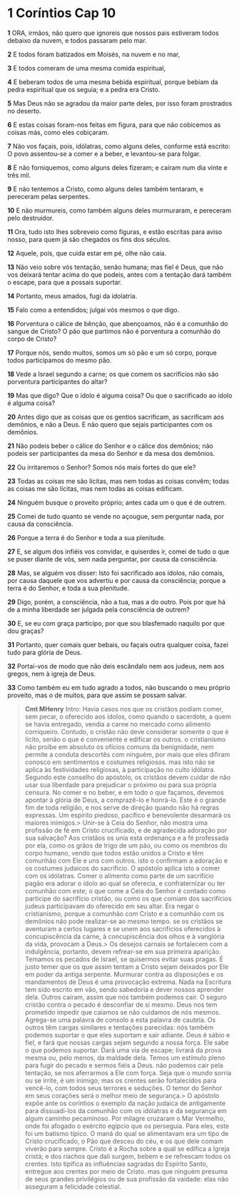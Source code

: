 # 1 Coríntios Cap 10

**1** 	ORA, irmãos, não quero que ignoreis que nossos pais estiveram todos debaixo da nuvem, e todos passaram pelo mar.

**2** 	E todos foram batizados em Moisés, na nuvem e no mar,

**3** 	E todos comeram de uma mesma comida espiritual,

**4** 	E beberam todos de uma mesma bebida espiritual, porque bebiam da pedra espiritual que os seguia; e a pedra era Cristo.

**5** 	Mas Deus não se agradou da maior parte deles, por isso foram prostrados no deserto.

**6** 	E estas coisas foram-nos feitas em figura, para que não cobicemos as coisas más, como eles cobiçaram.

**7** 	Não vos façais, pois, idólatras, como alguns deles, conforme está escrito: O povo assentou-se a comer e a beber, e levantou-se para folgar.

**8** 	E não forniquemos, como alguns deles fizeram; e caíram num dia vinte e três mil.

**9** 	E não tentemos a Cristo, como alguns deles também tentaram, e pereceram pelas serpentes.

**10** 	E não murmureis, como também alguns deles murmuraram, e pereceram pelo destruidor.

**11** 	Ora, tudo isto lhes sobreveio como figuras, e estão escritas para aviso nosso, para quem já são chegados os fins dos séculos.

**12** 	Aquele, pois, que cuida estar em pé, olhe não caia.

**13** 	Não veio sobre vós tentação, senão humana; mas fiel é Deus, que não vos deixará tentar acima do que podeis, antes com a tentação dará também o escape, para que a possais suportar.

**14** 	Portanto, meus amados, fugi da idolatria.

**15** 	Falo como a entendidos; julgai vós mesmos o que digo.

**16** 	Porventura o cálice de bênção, que abençoamos, não é a comunhão do sangue de Cristo? O pão que partimos não é porventura a comunhão do corpo de Cristo?

**17** 	Porque nós, sendo muitos, somos um só pão e um só corpo, porque todos participamos do mesmo pão.

**18** 	Vede a Israel segundo a carne; os que comem os sacrifícios não são porventura participantes do altar?

**19** 	Mas que digo? Que o ídolo é alguma coisa? Ou que o sacrificado ao ídolo é alguma coisa?

**20** 	Antes digo que as coisas que os gentios sacrificam, as sacrificam aos demônios, e não a Deus. E não quero que sejais participantes com os demônios.

**21** 	Não podeis beber o cálice do Senhor e o cálice dos demônios; não podeis ser participantes da mesa do Senhor e da mesa dos demônios.

**22** 	Ou irritaremos o Senhor? Somos nós mais fortes do que ele?

**23** 	Todas as coisas me são lícitas, mas nem todas as coisas convêm; todas as coisas me são lícitas, mas nem todas as coisas edificam.

**24** 	Ninguém busque o proveito próprio; antes cada um o que é de outrem.

**25** 	Comei de tudo quanto se vende no açougue, sem perguntar nada, por causa da consciência.

**26** 	Porque a terra é do Senhor e toda a sua plenitude.

**27** 	E, se algum dos infiéis vos convidar, e quiserdes ir, comei de tudo o que se puser diante de vós, sem nada perguntar, por causa da consciência.

**28** 	Mas, se alguém vos disser: Isto foi sacrificado aos ídolos, não comais, por causa daquele que vos advertiu e por causa da consciência; porque a terra é do Senhor, e toda a sua plenitude.

**29** 	Digo, porém, a consciência, não a tua, mas a do outro. Pois por que há de a minha liberdade ser julgada pela consciência de outrem?

**30** 	E, se eu com graça participo, por que sou blasfemado naquilo por que dou graças?

**31** 	Portanto, quer comais quer bebais, ou façais outra qualquer coisa, fazei tudo para glória de Deus.

**32** 	Portai-vos de modo que não deis escândalo nem aos judeus, nem aos gregos, nem à igreja de Deus.

**33** 	Como também eu em tudo agrado a todos, não buscando o meu próprio proveito, mas o de muitos, para que assim se possam salvar.


> **Cmt MHenry** Intro: Havia casos nos que os cristãos podiam comer, sem pecar, o oferecido aos ídolos, como quando o sacerdote, a quem se havia entregado, vendia a carne no mercado como alimento corriqueiro. Contudo, o cristão não deve considerar somente o que é lícito, senão o que é conveniente e edificar os outros. o cristianismo não proíbe em absoluto os ofícios comuns da benignidade, nem permite a conduta descortês com ninguém, por mais que eles difiram conosco em sentimentos e costumes religiosos. mas isto não se aplica às festividades religiosas, à participação no culto idólatra. Segundo este conselho do apóstolo, os cristãos devem cuidar de não usar sua liberdade para prejudicar o próximo ou para sua própria censura. No comer e no beber, e em todo o que façamos, devemos apontar à glória de Deus, a comprazê-lo e honrá-lo. Este é o grande fim de toda religião, e nos serve de direção quando não há regras expressas. Um espírito piedoso, pacífico e benevolente desarmará os maiores inimigos.> Unir-se à Ceia do Senhor, não mostra uma profissão de fé em Cristo crucificado, e de agradecida adoração por sua salvação? Aos cristãos os unia esta ordenança e a fé professada por ela, como os grãos de trigo de um pão, ou como os membros do corpo humano, vendo que todos estão unidos a Cristo e têm comunhão com Ele e uns com outros. isto o confirmam a adoração e os costumes judaicos do sacrifício. O apóstolo aplica isto a comer com os idólatras. Comer o alimento como parte de um sacrifício pagão era adorar o ídolo ao qual se oferecia, e confraternizar ou ter comunhão com este; o que come a Ceia do Senhor é contado como participe do sacrifício cristão, ou como os que comiam dos sacrifícios judeus participavam do oferecido em seu altar. Era negar o cristianismo, porque a comunhão com Cristo e a comunhão com os demônios não pode realizar-se ao mesmo tempo. se os cristãos se aventuram a certos lugares e se unem aos sacrifícios oferecidos à concupiscência da carne, à concupiscência dos olhos e à vanglória da vida, provocam a Deus.> Os desejos carnais se fortalecem com a indulgência, portanto, devem refrear-se em sua primeira aparição. Temamos os pecados de Israel, se quisermos evitar suas pragas. É justo temer que os que assim tentam a Cristo sejam deixados por Ele em poder da antiga serpente. Murmurar contra as disposições e os mandamentos de Deus é uma provocação extrema. Nada na Escritura tem sido escrito em vão, sendo sabedoria e dever nossos aprender dela. Outros caíram, assim que nós também podemos cair. O seguro cristão contra o pecado é desconfiar de si mesmo. Deus nos tem prometido impedir que caiamos se não cuidamos de nós mesmos. Agrega-se uma palavra de consolo a esta palavra de cautela. Os outros têm cargas similares e tentações parecidas: nós também podemos suportar o que eles suportam e sair adiante. Deus é sábio e fiel, e fará que nossas cargas sejam segundo a nossa força. Ele sabe o que podemos suportar. Dará uma via de escape; livrará da prova mesma ou, pelo menos, da maldade dela. Temos um estímulo pleno para fugir do pecado e sermos fiéis a Deus. não podemos cair pela tentação, se nos aferrarmos a Ele com força. Seja que o mundo sorria ou se irrite, é um inimigo; mas os crentes serão fortalecidos para vencê-lo, com todos seus terrores e seduções. O temor do Senhor em seus corações será o melhor meio de segurança.> O apóstolo expõe ante os coríntios o exemplo da nação judaica de antigamente para dissuadi-los da comunhão com os idólatras e da segurança em algum caminho pecaminoso. Por milagre cruzaram o Mar Vermelho, onde foi afogado o exército egípcio que os perseguia. Para eles, este foi um batismo típico. O maná do qual se alimentavam era um tipo de Cristo crucificado, o Pão que desceu do céu, e os que dele comam viverão para sempre. Cristo é a Rocha sobre a qual se edifica a Igreja cristã; e dos riachos que dali surgem, bebem e se refrescam todos os crentes. Isto tipifica as influências sagradas do Espírito Santo, entregue aos crentes por meio de Cristo. mas que ninguém presuma de seus grandes privilégios ou de sua profissão da vaidade: elas não asseguram a felicidade celestial.
